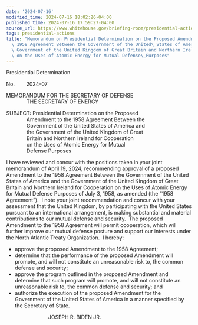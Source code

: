 ```yaml
---
date: '2024-07-16'
modified_time: 2024-07-16 18:02:26-04:00
published_time: 2024-07-16 17:59:27-04:00
source_url: https://www.whitehouse.gov/briefing-room/presidential-actions/2024/07/16/memorandum-on-presidential-determination-and-certification-with-respect-to-the-child-soldiers-prevention-act-of-2008-4/
tags: presidential-actions
title: "Memorandum on Presidential Determination on the Proposed Amendment to the\
  \ 1958 Agreement Between the Government of the United\_States of America and the\
  \ Government of the United Kingdom of Great Britain and Northern Ireland for Cooperation\
  \ on the Uses of Atomic Energy for Mutual Defense\_Purposes"
---
```

 
Presidential Determination  
  
No.        2024-07        

MEMORANDUM FOR THE SECRETARY OF DEFENSE  
              THE SECRETARY OF ENERGY  
  
SUBJECT: Presidential Determination on the Proposed  
              Amendment to the 1958 Agreement Between the  
              Government of the United States of America and  
              the Government of the United Kingdom of Great  
              Britain and Northern Ireland for Cooperation  
              on the Uses of Atomic Energy for Mutual  
              Defense Purposes  
  
  
I have reviewed and concur with the positions taken in your joint
memorandum of April 19, 2024, recommending approval of a proposed
Amendment to the 1958 Agreement Between the Government of the United
States of America and the Government of the United Kingdom of Great
Britain and Northern Ireland for Cooperation on the Uses of Atomic
Energy for Mutual Defense Purposes of July 3, 1958, as amended (the
“1958 Agreement”).  I note your joint recommendation and concur with
your assessment that the United Kingdom, by participating with the
United States pursuant to an international arrangement, is making
substantial and material contributions to our mutual defense and
security.  The proposed Amendment to the 1958 Agreement will permit
cooperation, which will further improve our mutual defense posture and
support our interests under the North Atlantic Treaty Organization. 
I hereby:

-   approve the proposed Amendment to the 1958 Agreement;
-   determine that the performance of the proposed Amendment will
    promote, and will not constitute an unreasonable risk to, the common
    defense and security;
-   approve the program outlined in the proposed Amendment and determine
    that such program will promote, and will not constitute an
    unreasonable risk to, the common defense and security; and
-   authorize the execution of the proposed Amendment for the Government
    of the United States of America in a manner specified by the
    Secretary of State.

                             JOSEPH R. BIDEN JR.
